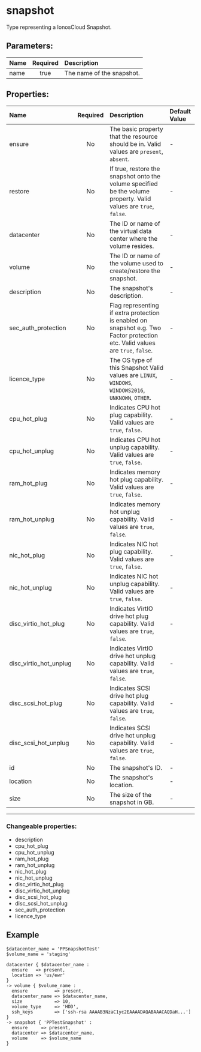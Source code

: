 # snapshot

Type representing a IonosCloud Snapshot.

## Parameters:

| Name | Required | Description |
| :--- | :-: | :--- |
| name | true | The name of the snapshot.   |

## Properties:

| Name | Required | Description | Default Value |
| :--- | :-: | :--- | :--- |
| ensure | No | The basic property that the resource should be in.  Valid values are `present`, `absent`.  | - |
| restore | No | If true, restore the snapshot onto the volume specified be the volume property.  Valid values are `true`, `false`.  | - |
| datacenter | No | The ID or name of the virtual data center where the volume resides.   | - |
| volume | No | The ID or name of the volume used to create/restore the snapshot.   | - |
| description | No | The snapshot's description.   | - |
| sec_auth_protection | No | Flag representing if extra protection is enabled on snapshot e.g. Two Factor protection etc.  Valid values are `true`, `false`.  | - |
| licence_type | No | The OS type of this Snapshot  Valid values are `LINUX`, `WINDOWS`, `WINDOWS2016`, `UNKNOWN`, `OTHER`.  | - |
| cpu_hot_plug | No | Indicates CPU hot plug capability.  Valid values are `true`, `false`.  | - |
| cpu_hot_unplug | No | Indicates CPU hot unplug capability.  Valid values are `true`, `false`.  | - |
| ram_hot_plug | No | Indicates memory hot plug capability.  Valid values are `true`, `false`.  | - |
| ram_hot_unplug | No | Indicates memory hot unplug capability.  Valid values are `true`, `false`.  | - |
| nic_hot_plug | No | Indicates NIC hot plug capability.  Valid values are `true`, `false`.  | - |
| nic_hot_unplug | No | Indicates NIC hot unplug capability.  Valid values are `true`, `false`.  | - |
| disc_virtio_hot_plug | No | Indicates VirtIO drive hot plug capability.  Valid values are `true`, `false`.  | - |
| disc_virtio_hot_unplug | No | Indicates VirtIO drive hot unplug capability.  Valid values are `true`, `false`.  | - |
| disc_scsi_hot_plug | No | Indicates SCSI drive hot plug capability.  Valid values are `true`, `false`.  | - |
| disc_scsi_hot_unplug | No | Indicates SCSI drive hot unplug capability.  Valid values are `true`, `false`.  | - |
| id | No | The snapshot's ID.   | - |
| location | No | The snapshot's location.   | - |
| size | No | The size of the snapshot in GB.   | - |
***


### Changeable properties:

* description
* cpu_hot_plug
* cpu_hot_unplug
* ram_hot_plug
* ram_hot_unplug
* nic_hot_plug
* nic_hot_unplug
* disc_virtio_hot_plug
* disc_virtio_hot_unplug
* disc_scsi_hot_plug
* disc_scsi_hot_unplug
* sec_auth_protection
* licence_type


## Example

```text
$datacenter_name = 'PPSnapshotTest'
$volume_name = 'staging'

datacenter { $datacenter_name :
  ensure   => present,
  location => 'us/ewr'
}
-> volume { $volume_name :
  ensure          => present,
  datacenter_name => $datacenter_name,
  size            => 10,
  volume_type     => 'HDD',
  ssh_keys        => ['ssh-rsa AAAAB3NzaC1yc2EAAAADAQABAAACAQDaH...']
}
-> snapshot { 'PPTestSnapshot' :
  ensure     => present,
  datacenter => $datacenter_name,
  volume     => $volume_name
}

```
